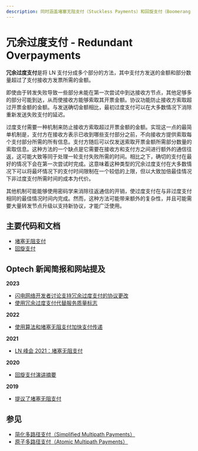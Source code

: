 ```yaml
---
description: 同时涵盖堵塞无阻支付（Stuckless Payments）和回旋支付（Boomerang Payments）
---
```


# 冗余过度支付 - Redundant Overpayments

**冗余过度支付**是将 LN 支付分成多个部分的方法，其中支付方发送的金额和部分数量超过了支付接收方发票所需的金额。

即使由于转发失败导致一些部分未能在第一次尝试中到达接收方节点，其他足够多的部分可能到达，从而使接收方能够索取其开票金额。协议功能防止接收方索取超过开票金额的金额。与发送确切金额相比，最初过度支付可以在大多数情况下消除重新发送失败支付的延迟。

过度支付需要一种机制来防止接收方索取超过开票金额的金额。实现这一点的最简单机制是，支付方在接收方表示已收到哪些支付部分之前，不向接收方提供索取每个支付部分所需的所有信息。支付方随后可以仅发送索取开票金额所需部分数量的索取信息。这种方法的一个缺点是它需要在接收方和支付方之间进行额外的通信往返，这可能大致等同于处理一轮支付失败所需的时间。相比之下，确切的支付在最好的情况下会在第一次尝试时完成。这意味着这种类型的冗余过度支付在大多数情况下可以将最坏情况下的支付时间限制在一个较低的上限，但以大致加倍最佳情况下非过度支付所需时间的成本为代价。

其他机制可能能够使用密码学来消除往返通信的开销，使过度支付在与非过度支付相同的最佳情况时间内完成。然而，这种方法可能带来额外的复杂性，并且可能需要大量转发节点升级以支持新协议，才能广泛使用。

## 主要代码和文档

* [堵塞无阻支付](https://lists.linuxfoundation.org/pipermail/lightning-dev/2019-June/002029.html)
* [回旋支付](https://arxiv.org/pdf/1910.01834.pdf)

## Optech 新闻简报和网站提及

**2023**

* [闪电网络开发者讨论支持冗余过度支付的协议更改](https://bitcoinops.org/en/newsletters/2023/07/26/#ptlcs-and-redundant-overpayment)
* [使用冗余过度支付代替服务质量标志](https://bitcoinops.org/en/newsletters/2023/02/22/#ln-quality-of-service-flag)

**2022**

* [使用算法和堵塞无阻支付加快支付传递](https://bitcoinops.org/en/newsletters/2022/03/23/#payment-delivery-algorithm-update)

**2021**

* [LN 峰会 2021：堵塞无阻支付](https://bitcoinops.org/en/newsletters/2021/11/10/#ln-summit-2021-notes)

**2020**

* [回旋支付演讲摘要](https://bitcoinops.org/en/newsletters/2020/02/26/#boomerang-redundancy-improves-latency-and-throughput-in-payment-channel-networks)

**2019**

* [提议了堵塞无阻支付](https://bitcoinops.org/en/newsletters/2019/07/03/#stuckless-payments)

## 参见

* [简化多路径支付（Simplified Multipath Payments）](https://bitcoinops.org/en/topics/multipath-payments/)
* [原子多路径支付（Atomic Multipath Payments）](https://bitcoinops.org/en/topics/atomic-multipath/)
